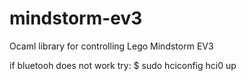 # mindstorm-ev3
Ocaml library for controlling Lego Mindstorm EV3

if bluetooh does not work try:
$ sudo hciconfig hci0 up
